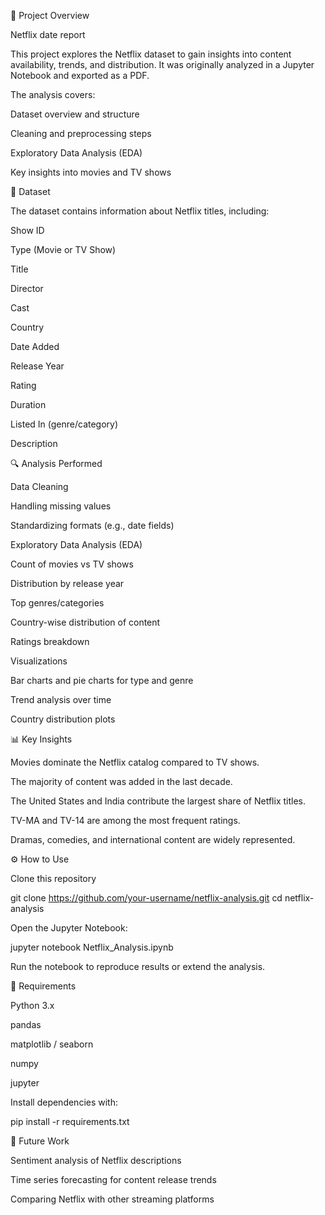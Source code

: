 📌 Project Overview

Netflix date report 

This project explores the Netflix dataset to gain insights into content availability, trends, and distribution.
It was originally analyzed in a Jupyter Notebook and exported as a PDF.

The analysis covers:

Dataset overview and structure

Cleaning and preprocessing steps

Exploratory Data Analysis (EDA)

Key insights into movies and TV shows

📂 Dataset

The dataset contains information about Netflix titles, including:

Show ID

Type (Movie or TV Show)

Title

Director

Cast

Country

Date Added

Release Year

Rating

Duration

Listed In (genre/category)

Description

🔍 Analysis Performed

Data Cleaning

Handling missing values

Standardizing formats (e.g., date fields)

Exploratory Data Analysis (EDA)

Count of movies vs TV shows

Distribution by release year

Top genres/categories

Country-wise distribution of content

Ratings breakdown

Visualizations

Bar charts and pie charts for type and genre

Trend analysis over time

Country distribution plots

📊 Key Insights

Movies dominate the Netflix catalog compared to TV shows.

The majority of content was added in the last decade.

The United States and India contribute the largest share of Netflix titles.

TV-MA and TV-14 are among the most frequent ratings.

Dramas, comedies, and international content are widely represented.

⚙️ How to Use

Clone this repository

git clone https://github.com/your-username/netflix-analysis.git
cd netflix-analysis


Open the Jupyter Notebook:

jupyter notebook Netflix_Analysis.ipynb


Run the notebook to reproduce results or extend the analysis.

📌 Requirements

Python 3.x

pandas

matplotlib / seaborn

numpy

jupyter

Install dependencies with:

pip install -r requirements.txt

📖 Future Work

Sentiment analysis of Netflix descriptions

Time series forecasting for content release trends

Comparing Netflix with other streaming platforms
